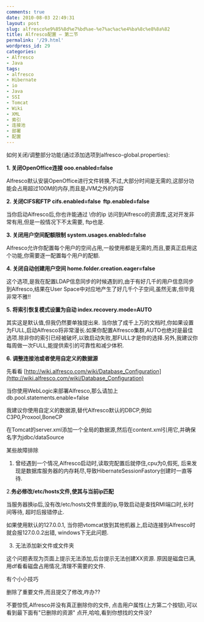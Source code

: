 ```yaml
---
comments: true
date: 2010-08-03 22:49:31
layout: post
slug: alfresco%e9%85%8d%e7%bd%ae-%e7%ac%ac%e4%ba%8c%e8%8a%82
title: Alfresco配置 — 第二节
permalink: '/29.html'
wordpress_id: 29
categories:
- Alfresco
- Java
tags:
- alfresco
- Hibernate
- io
- Java
- SSI
- Tomcat
- Wiki
- XML
- 索引
- 连接池
- 部署
- 配置
---
```


如何关闭/调整部分功能(通过添加选项到alfresco-global.properties):

**1. 关闭OpenOffice连接 ooo.enabled=false**

Alfresco默认安装OpenOffice进行文件转换,不过,大部分时间是无需的,这部分功能会占用超过100M的内存,而且是JVM之外的内容

**2. 关闭CIFS和FTP cifs.enabled=false  ftp.enabled=false**

当你启动Alfresco后,你也许能通过 \\你的ip 访问到Alfresco的资源库,这对开发非常有用,但是一般情况下不太需要, ftp也是.

**3. 关闭用户空间配额限制 system.usages.enabled=false**

Alfresco允许你配置每个用户的空间占用,一般使用都是无需的,而且,要真正启用这个功能,你需要逐一配置每个用户的配额.

**4. 关闭自动创建用户空间 home.folder.creation.eager=false**

这个选项,是我在配置LDAP信息同步的时候遇到的,由于有好几千的用户信息同步到Alfresco,结果在User Space中对应地产生了好几千个子空间,虽然无害,但毕竟非常不雅!!

**5. 将索引恢复模式设置为自动 index.recovery.mode=AUTO**

其实这是默认值,但我仍然要单独提出来. 当你放了成千上万的文档时,你如果设置为FULL,启动Alfresco将非常漫长.如果你配置Alfresco集群,AUTO也绝对是最佳选项.除非你的索引已经被破坏,以致启动失败,那FULL才是你的选择.另外,我建议你每周做一次FULL,能提供索引的可靠性和减少体积.

**6. 调整连接池或者使用自定义的数据源**

先看看 [http://wiki.alfresco.com/wiki/Database_Configuration](http://wiki.alfresco.com/wiki/Database_Configuration)

当你使用WebLogic来部署Alfresco,那么请加上db.pool.statements.enable=false

我建议你使用自定义的数据源,替代Alfresco默认的DBCP,例如C3P0,Proxool,BoneCP

在Tomcat的server.xml添加一个全局的数据源,然后在content.xml引用它,并确保名字为jdbc/dataSource

某些故障排除

1. 曾经遇到一个情况,Alfresco启动时,读取完配置后就停住,cpu为0,假死, 后来发现是数据库服务器的内存耗尽,导致HibernateSessionFastory创建时一直等待.

2.**务必修改/etc/hosts文件,使其与当前ip匹配**

当服务器换ip后,没有改/etc/hosts文件里面的ip,导致启动是查找RMI端口时,长时间等待, 超时后报错停止.

如果使用默认的127.0.0.1, 当你把vtomcat放到其他机器上,启动连接到Alfresco时就会报127.0.0.2出错, windows下无此问题.

3. 无法添加新文件或文件夹

这个问题表现为页面上提示无法添加,后台提示无法创建XX资源. 原因是磁盘已满,用df看看磁盘占用情况,清理不需要的文件.

有个小小技巧

删除了重要文件,而且提交了修改,咋办??

不要惊慌,Alfresco并没有真正删除你的文件, 点击用户属性(上方第二个按钮),可以看到最下面有"已删除的资源" 点开,哈哈,看到你想找的文件没?
